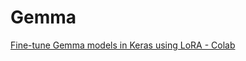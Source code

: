 # Gemma

[Fine-tune Gemma models in Keras using LoRA - Colab](https://colab.research.google.com/github/google/generative-ai-docs/blob/main/site/en/gemma/docs/lora_tuning.ipynb)

